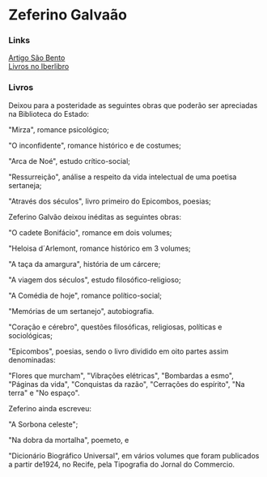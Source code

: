 # Zeferino Galvaão

### Links

[Artigo São Bento](http://www.portalsbu.com.br/index.php?sec=coluna_orlando&id=110) <br>
[Livros no Iberlibro](https://www.iberlibro.com/servlet/SearchResults?cm_sp=SearchF-_-topnav-_-Results&kn=Zeferino%20Galv%E3o&sts=t)

### Livros

Deixou para a posteridade as seguintes obras que poderão ser apreciadas na Biblioteca do Estado:

 

"Mirza", romance psicológico;

"O inconfidente", romance histórico e de costumes;

"Arca de Noé", estudo crítico-social;

"Ressurreição", análise a respeito da vida intelectual de uma poetisa sertaneja;

"Através dos séculos", livro primeiro do Epicombos, poesias;

 

Zeferino Galvão deixou inéditas as seguintes obras:

"O cadete Bonifácio", romance em dois volumes;

"Heloisa d´Arlemont, romance histórico em 3 volumes;

"A taça da amargura", história de um cárcere;

"A viagem dos séculos", estudo filosófico-religioso;

"A Comédia de hoje", romance político-social;

"Memórias de um sertanejo", autobiografia.

"Coração e cérebro", questões filosóficas, religiosas, políticas e sociológicas;

"Epicombos", poesias, sendo o livro dividido em oito partes assim denominadas:

"Flores que murcham", "Vibrações elétricas", "Bombardas a esmo", "Páginas da vida", "Conquistas da razão", "Cerrações do espírito", "Na terra" e "No espaço".

 

Zeferino ainda escreveu:

"A Sorbona celeste";

"Na dobra da mortalha", poemeto, e

"Dicionário Biográfico Universal", em vários volumes que foram publicados a partir de1924, no Recife, pela Tipografia do Jornal do Commercio.
